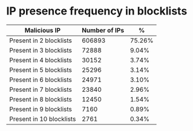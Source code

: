 # IP presence frequency in blocklists
| Malicious IP | Number of IPs | % |
|----|----|----|
| Present in 2 blocklists | 606893 | 75.26% |
| Present in 3 blocklists | 72888 | 9.04% |
| Present in 4 blocklists | 30152 | 3.74% |
| Present in 5 blocklists | 25296 | 3.14% |
| Present in 6 blocklists | 24971 | 3.10% |
| Present in 7 blocklists | 23840 | 2.96% |
| Present in 8 blocklists | 12450 | 1.54% |
| Present in 9 blocklists | 7160 | 0.89% |
| Present in 10 blocklists | 2761 | 0.34% |
